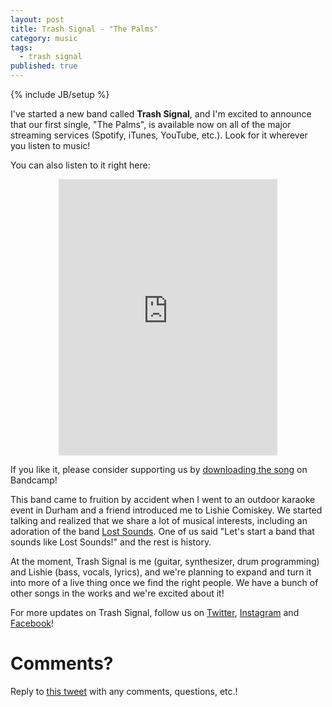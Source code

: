 ```yaml
---
layout: post
title: Trash Signal - "The Palms"
category: music
tags:
  - trash signal
published: true
---
```


{% include JB/setup %}

I've started a new band called **Trash Signal**, and I'm excited to announce
that our first single, "The Palms", is available now on all of the major
streaming services (Spotify, iTunes, YouTube, etc.). Look for it wherever you
listen to music!

You can also listen to it right here:

<center>
<iframe style="border: 0; width: 350px; height: 442px;" src="https://bandcamp.com/EmbeddedPlayer/track=554673937/size=large/bgcol=ffffff/linkcol=0687f5/tracklist=false/transparent=true/" seamless><a href="https://trashsignal.bandcamp.com/track/the-palms">The Palms by Trash Signal</a></iframe>
</center>

If you like it, please consider supporting us by [downloading the
song][trash-signal-bandcamp] on Bandcamp!

This band came to fruition by accident when I went to an outdoor karaoke event
in Durham and a friend introduced me to Lishie Comiskey. We started talking and
realized that we share a lot of musical interests, including an adoration of the
band [Lost Sounds][lost-sounds]. One of us said "Let's start a band that sounds
like Lost Sounds!" and the rest is history.

At the moment, Trash Signal is me (guitar, synthesizer, drum programming) and
Lishie (bass, vocals, lyrics), and we're planning to expand and turn it into
more of a live thing once we find the right people. We have a bunch of other
songs in the works and we're excited about it!

For more updates on Trash Signal, follow us on [Twitter][trash-signal-twitter],
[Instagram][trash-signal-instagram] and [Facebook][trash-signal-facebook]!

# Comments?

Reply to [this tweet][tweet] with any comments, questions, etc.!

[tweet]: https://twitter.com/dave_yarwood/status/FIXME

[trash-signal-bandcamp]: https://trashsignal.bandcamp.com
[lost-sounds]: https://www.youtube.com/watch?v=75risEZc7JQ
[trash-signal-instagram]: https://www.instagram.com/trashsignal/
[trash-signal-twitter]: https://twitter.com/trash_signal
[trash-signal-facebook]: https://www.facebook.com/trashsignal/

